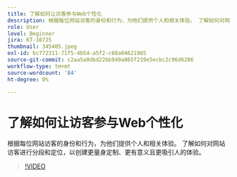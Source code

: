 ```yaml
---
title: 了解如何让访客参与Web个性化
description: 根据每位网站访客的身份和行为，为他们提供个人和相关体验。 了解如何对网站访客进行分段和定位，以创建更量身定制、更有意义且更吸引人的体验。
role: User
level: Beginner
jira: KT-10725
thumbnail: 345405.jpeg
exl-id: bc772311-71f5-4b54-a5f2-c88a04621965
source-git-commit: c2aa5a0dbd22bb949a865f219e5ecbc2c96d6286
workflow-type: tm+mt
source-wordcount: '84'
ht-degree: 0%

---
```


# 了解如何让访客参与Web个性化

根据每位网站访客的身份和行为，为他们提供个人和相关体验。 了解如何对网站访客进行分段和定位，以创建更量身定制、更有意义且更吸引人的体验。

>[!VIDEO](https://video.tv.adobe.com/v/345405/?quality=12&learn=on)
